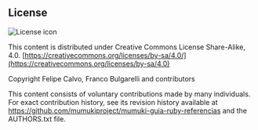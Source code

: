 ## License
![License icon](https://licensebuttons.net/l/by-sa/3.0/88x31.png)

This content is distributed under Creative Commons License Share-Alike, 4.0. [https://creativecommons.org/licenses/by-sa/4.0/](https://creativecommons.org/licenses/by-sa/4.0)

Copyright Felipe Calvo, Franco Bulgarelli and contributors

This content consists of voluntary contributions made by many
individuals. For exact contribution history, see its revision history
available at https://github.com/mumukiproject/mumuki-guia-ruby-referencias and the AUTHORS.txt file.


